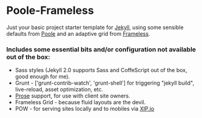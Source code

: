 # Poole-Frameless

Just your basic project starter template for [Jekyll](http://jekyllrb.com), using some sensible defaults from [Poole](http://getpoole.com/) and an adaptive grid from [Frameless](http://framelessgrid.com/).

### Includes some essential bits and/or configuration not available out of the box:

* Sass styles (Jekyll 2.0 supports Sass and CoffeScript out of the box, good enough for me).
* Grunt - ['grunt-contrib-watch', 'grunt-shell'] for triggering "jekyll build", live-reload, asset optimization, etc.
* [Prose](http://prose.io) support, for use with client site owners.
* Frameless Grid - because fluid layouts are the devil.
* POW - for serving sites locally and to mobiles via [XIP.io](http://xip.io/)
